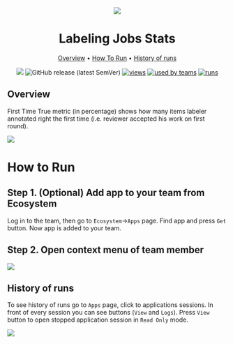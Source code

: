<div align="center" markdown>

<img src="https://i.imgur.com/Q5Ht1Td.png"/>

# Labeling Jobs Stats

<p align="center">

  <a href="#Overview">Overview</a> •
  <a href="#How-To-Run">How To Run</a> •
  <a href="#History-Of-Runs">History of runs</a>
</p>

[![](https://img.shields.io/badge/slack-chat-green.svg?logo=slack)](https://supervise.ly/slack)
![GitHub release (latest SemVer)](https://img.shields.io/github/v/release/supervisely-ecosystem/labeler-first-time-true)
[![views](https://app.supervise.ly/public/api/v3/ecosystem.counters?repo=supervisely-ecosystem/labeler-first-time-true&counter=views&label=views)](https://supervise.ly)
[![used by teams](https://app.supervise.ly/public/api/v3/ecosystem.counters?repo=supervisely-ecosystem/labeler-first-time-true&counter=downloads&label=used%20by%20teams)](https://supervise.ly)
[![runs](https://app.supervise.ly/public/api/v3/ecosystem.counters?repo=supervisely-ecosystem/labeler-first-time-true&counter=runs&label=runs&123)](https://supervise.ly)

</div>

## Overview

First Time True metric (in percentage) shows how many items labeler annotated right the first time (i.e. reviewer accepted his work on first round).

<img src="https://i.imgur.com/E7hO6O2.png"/>

# How to Run

## Step 1. (Optional) Add app to your team from Ecosystem
Log in to the team, then go to `Ecosystem`->`Apps` page. Find app and press `Get` button. Now app is added to your team.

## Step 2. Open context menu of team member

<img src="https://i.imgur.com/Ajmoxes.png"/>

## History of runs

To see history of runs go to `Apps` page, click to applications sessions. In front of every session you can see buttons (`View` and `Logs`). Press `View` button to open stopped application session in `Read Only` mode.

<img src="https://i.imgur.com/G1CUssB.png"/>
